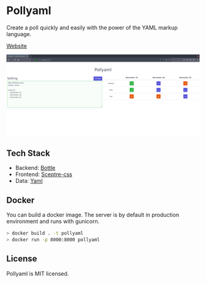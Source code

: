 # Pollyaml

Create a poll quickly and easily with the power of the YAML markup language.

[Website](https://pollyaml.com/)

![capture.jpg](https://raw.githubusercontent.com/ludel/pollyaml/master/screenshot.jpg)

## Tech Stack

- Backend: [Bottle](https://bottlepy.org/docs/dev/)
- Frontend: [Sceptre-css](https://picturepan2.github.io/spectre/)
- Data: [Yaml](https://fr.wikipedia.org/wiki/YAML)

## Docker

You can build a docker image. The server is by default in production environment and runs with gunicorn. 

```bash
> docker build . -t pollyaml
> docker run -p 8000:8000 pollyaml
```

## License

Pollyaml is MIT licensed.


